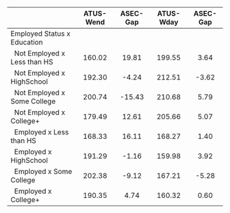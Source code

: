 
|                      |    ATUS-Wend |     ASEC-Gap |    ATUS-Wday |     ASEC-Gap |
| -------------------- | :----------: | :----------: | :----------: | :----------: |
| Employed Status x Education |              |              |              |              |
| &nbsp;&nbsp;Not Employed x Less than HS |       160.02 |        19.81 |       199.55 |         3.64 |
| &nbsp;&nbsp;Not Employed x HighSchool |       192.30 |        -4.24 |       212.51 |        -3.62 |
| &nbsp;&nbsp;Not Employed x Some College |       200.74 |       -15.43 |       210.68 |         5.79 |
| &nbsp;&nbsp;Not Employed x College+ |       179.49 |        12.61 |       205.66 |         5.07 |
| &nbsp;&nbsp;Employed x Less than HS |       168.33 |        16.11 |       168.27 |         1.40 |
| &nbsp;&nbsp;Employed x HighSchool |       191.29 |        -1.16 |       159.98 |         3.92 |
| &nbsp;&nbsp;Employed x Some College |       202.38 |        -9.12 |       167.21 |        -5.28 |
| &nbsp;&nbsp;Employed x College+ |       190.35 |         4.74 |       160.32 |         0.60 |

